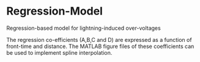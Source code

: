 # Regression-Model
Regression-based model for lightning-induced over-voltages

The regression co-efficients (A,B,C and D) are expressed as a function of front-time and distance. The MATLAB figure files of these coefficients can be used to implement spline interpolation.
